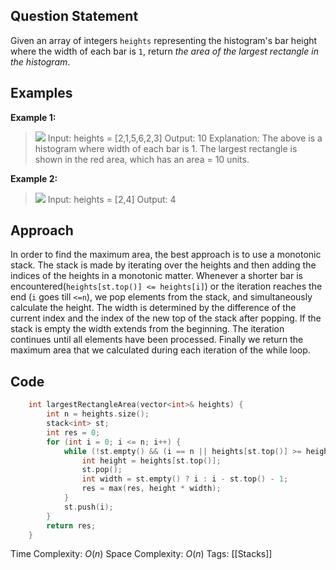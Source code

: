 ## Question Statement
Given an array of integers `heights` representing the histogram's bar height where the width of each bar is `1`, return _the area of the largest rectangle in the histogram_.
## Examples
**Example 1:**
>![](https://assets.leetcode.com/uploads/2021/01/04/histogram.jpg)
>Input: heights = [2,1,5,6,2,3]
>Output: 10
>Explanation: The above is a histogram where width of each bar is 1. The largest rectangle is shown in the red area, which has an area = 10 units.

**Example 2:**
>![](https://assets.leetcode.com/uploads/2021/01/04/histogram-1.jpg)
>Input: heights = [2,4]
>Output: 4
## Approach
In order to find the maximum area, the best approach is to use a monotonic stack. The stack is made by iterating over the heights and then adding the indices of the heights in a monotonic matter. Whenever a shorter bar is encountered(`heights[st.top()] <= heights[i]`) or the iteration reaches the end (`i` goes till `<=n`), we pop elements from the stack, and simultaneously calculate the height. The width is determined by the difference of the current index and the index of the new top of the stack after popping. If the stack is empty the width extends from the beginning. The iteration continues until all elements have been processed. Finally we return the maximum area that we calculated during each iteration of the while loop.
## Code
```cpp
    int largestRectangleArea(vector<int>& heights) {
        int n = heights.size();
        stack<int> st;
        int res = 0;
        for (int i = 0; i <= n; i++) {
            while (!st.empty() && (i == n || heights[st.top()] >= heights[i])) {
                int height = heights[st.top()];
                st.pop();
                int width = st.empty() ? i : i - st.top() - 1;
                res = max(res, height * width);
            }
            st.push(i);
        }
        return res;
    }
```
Time Complexity: $O(n)$
Space Complexity: $O(n)$
Tags: [[Stacks]]